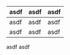 | asdf | asdf | asdf |
| ---- | ---- | ---- |
| asdf | asdf | asdf |
| asdf | asdf | asdf |

  asdf
asdf